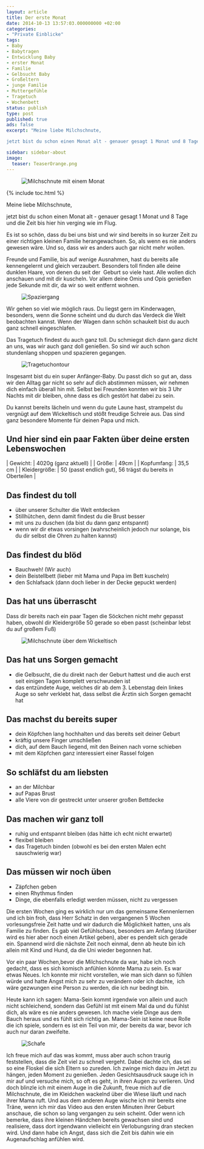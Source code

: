 ```yaml
---
layout: article
title: Der erste Monat
date: 2014-10-13 13:57:03.000000000 +02:00
categories:
- "Private Einblicke"
tags:
- Baby
- Babytragen
- Entwicklung Baby
- erster Monat
- Familie
- Gelbsucht Baby
- Großeltern
- junge Familie
- Muttergefühle
- Tragetuch
- Wochenbett
status: publish
type: post
published: true
ads: false
excerpt: "Meine liebe Milchschnute,

jetzt bist du schon einen Monat alt - genauer gesagt 1 Monat und 8 Tage und die Zeit bis hier hin verging wie im Flug."

sidebar: sidebar-about
image:
  teaser: TeaserOrange.png
---
```

<figure>
	<img src="{{ site.url }}/images/image.jpg" alt="Milchschnute mit einem Monat" />
</figure>

{% include toc.html %}

Meine liebe Milchschnute,

jetzt bist du schon einen Monat alt - genauer gesagt 1 Monat und 8 Tage und die Zeit bis hier hin verging wie im Flug.

Es ist so schön, dass du bei uns bist und wir sind bereits in so kurzer Zeit zu einer richtigen kleinen Familie herangewachsen. So, als wenn es nie anders gewesen wäre. Und so, dass wir es anders auch gar nicht mehr wollen.

Freunde und Familie, bis auf wenige Ausnahmen, hast du bereits alle kennengelernt und gleich verzaubert. Besonders toll finden alle deine dunklen Haare, von denen du seit der  Geburt so viele hast. Alle wollen dich anschauen und mit dir kuscheln. Vor allem deine Omis und Opis genießen jede Sekunde mit dir, da wir so weit entfernt wohnen.

<figure>
	<img src="{{ site.url }}/images/image3_spaziergang.jpg" alt="Spaziergang" />
</figure>

Wir gehen so viel wie möglich raus. Du liegst gern im Kinderwagen, besonders, wenn die Sonne scheint und du durch das Verdeck die Welt beobachten kannst. Wenn der Wagen dann schön schaukelt bist du auch ganz schnell eingeschlafen.

Das Tragetuch findest du auch ganz toll. Du schmiegst dich dann ganz dicht an uns, was wir auch ganz doll genießen. So sind wir auch schon stundenlang shoppen und spazieren gegangen.

<figure>
	<img src="{{ site.url }}/images/image4.jpg" alt="Tragetuchontour" />
</figure>

Insgesamt bist du ein super Anfänger-Baby. Du passt dich so gut an, dass wir den Alltag gar nicht so sehr auf dich abstimmen müssen, wir nehmen dich einfach überall hin mit. Selbst bei Freunden konnten wir bis 3 Uhr Nachts mit dir bleiben, ohne dass es dich gestört hat dabei zu sein.

Du kannst bereits lächeln und wenn du gute Laune hast, strampelst du vergnügt auf dem Wickeltisch und stößt freudige Schreie aus. Das sind ganz besondere Momente für deinen Papa und mich.

## Und hier sind ein paar Fakten über deine ersten Lebenswochen

| Gewicht: | 4020g (ganz aktuell) |
| Größe: | 49cm |
| Kopfumfang: | 35,5 cm |
| Kleidergröße: | 50 (passt endlich gut), 56 trägst du bereits in Oberteilen |

## Das findest du toll
- über unserer Schulter die Welt entdecken
- Stillhütchen, denn damit findest du die Brust besser
- mit uns zu duschen (da bist du dann ganz entspannt)
- wenn wir dir etwas vorsingen (wahrscheinlich jedoch nur solange, bis du dir selbst die Ohren zu halten kannst)

## Das findest du blöd
- Bauchweh! (Wir auch)
- dein Beistellbett (lieber mit Mama und Papa im Bett kuscheln)
- den Schlafsack (dann doch lieber in der Decke gepuckt werden)

## Das hat uns überrascht
Dass dir bereits nach ein paar Tagen die Söckchen nicht mehr gepasst haben, obwohl dir Kleidergröße 50 gerade so eben passt (scheinbar lebst du auf großem Fuß)

<figure>
	<img src="{{ site.url }}/images/image1_wickeltisch.jpg" alt="Milchschnute über dem Wickeltisch" />
</figure>

## Das hat uns Sorgen gemacht
- die Gelbsucht, die du direkt nach der Geburt hattest und die auch erst seit einigen Tagen komplett verschwunden ist
- das entzündete Auge, welches dir ab dem 3. Lebenstag dein linkes Auge so sehr verklebt hat, dass selbst die Ärztin sich Sorgen gemacht hat

## Das machst du bereits super
- dein Köpfchen lang hochhalten und das bereits seit deiner Geburt
- kräftig unsere Finger umschließen
- dich, auf dem Bauch liegend, mit den Beinen nach vorne schieben
- mit dem Köpfchen ganz interessiert einer Rassel folgen

## So schläfst du am liebsten
- an der Milchbar
- auf Papas Brust
- alle Viere von dir gestreckt unter unserer großen Bettdecke

## Das machen wir ganz toll
- ruhig und entspannt bleiben (das hätte ich echt nicht erwartet)
- flexibel bleiben
- das Tragetuch binden (obwohl es bei den ersten Malen echt sauschwierig war)

## Das müssen wir noch üben
- Zäpfchen geben
- einen Rhythmus finden
- Dinge, die ebenfalls erledigt werden müssen, nicht zu vergessen

Die ersten Wochen ging es wirklich nur um das gemeinsame Kennenlernen und ich bin froh, dass Herr Schatz in den vergangenen 5 Wochen vorlesungsfreie Zeit hatte und wir dadurch die Möglichkeit hatten, uns als Familie zu finden. Es gab viel Gefühlschaos, besonders am Anfang (darüber wird es hier aber noch einen Artikel geben), aber es pendelt sich gerade ein. Spannend wird die nächste Zeit noch einmal, denn ab heute bin ich allein mit Kind und Hund, da die Uni wieder begonnen hat.

Vor ein paar Wochen,bevor die Milchschnute da war, habe ich noch gedacht, dass es sich komisch anfühlen könnte Mama zu sein. Es war etwas Neues. Ich konnte mir nicht vorstellen, wie man sich dann so fühlen würde und hatte Angst mich zu sehr zu verändern oder ich dachte,  ich wäre gezwungen eine Person zu werden, die ich nur bedingt bin.

Heute kann ich sagen: Mama-Sein kommt irgendwie von allein und auch nicht schleichend, sondern das Gefühl ist mit einem Mal da und du fühlst dich, als wäre es nie anders gewesen. Ich mache viele Dinge aus dem Bauch heraus und es fühlt sich richtig an. Mama-Sein ist keine neue Rolle die ich spiele, sondern es ist ein Teil von mir, der bereits da war, bevor ich auch nur daran zweifelte.

<figure>
	<img src="{{ site.url }}/images/image2_schafe.jpg" alt="Schafe" />
</figure>

Ich freue mich auf das was kommt, muss aber auch schon traurig feststellen, dass die Zeit viel zu schnell vergeht. Dabei dachte ich, das sei so eine Floskel die sich Eltern so zureden.
Ich zwinge mich dazu im Jetzt zu hängen, jeden Moment zu genießen. Jeden Gesichtsausdruck sauge ich in mir auf und versuche mich, so oft es geht, in ihren Augen zu verlieren.
Und doch blinzle ich mit einem Auge in die Zukunft, freue mich auf die Milchschnute, die im Kleidchen wackelnd über die Wiese läuft und nach ihrer Mama ruft.
Und aus dem anderen Auge wische ich mir bereits eine Träne, wenn ich mir das Video aus den ersten Minuten ihrer Geburt anschaue, die schon so lang vergangen zu sein scheint. Oder wenn ich bemerke, dass ihre kleinen Händchen bereits gewachsen sind und realisiere, dass dort irgendwann vielleicht ein Verlobungsring dran stecken wird. Und dann habe ich Angst, dass sich die Zeit bis dahin wie ein Augenaufschlag anfühlen wird.

